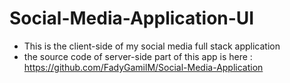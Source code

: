 # Social-Media-Application-UI
- This is the client-side of my social media full stack application
- the source code of server-side part of this app is here : https://github.com/FadyGamilM/Social-Media-Application
